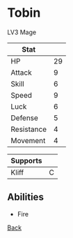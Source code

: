 # Tobin

LV3 Mage

| Stat       | <!-- --> |
| ---------- | -------- |
| HP         | 29       |
| Attack     | 9        |
| Skill      | 6        |
| Speed      | 9        |
| Luck       | 6        |
| Defense    | 5        |
| Resistance | 4        |
| Movement   | 4        |

| Supports | <!-- --> |
| -------- | -------- |
| Kliff    | C        |

## Abilities

- Fire

[Back](README.md)
